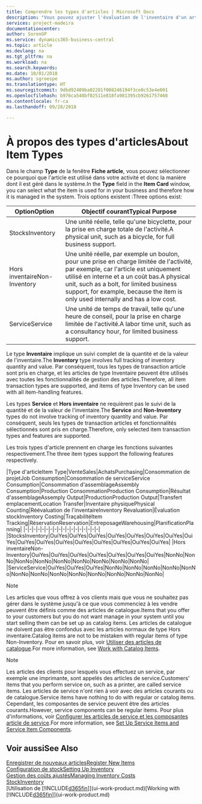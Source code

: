 ```yaml
---
title: Comprendre les types d'articles | Microsoft Docs
description: "Vous pouvez ajuster l'évaluation de l'inventaire d'un article à l'aide des méthodes FIFO ou d'évaluation coût moyen, par exemple, lorsque les coûts article sont modifiés pour des motifs autres que les transactions."
services: project-madeira
documentationcenter: 
author: SorenGP
ms.service: dynamics365-business-central
ms.topic: article
ms.devlang: na
ms.tgt_pltfrm: na
ms.workload: na
ms.search.keywords: 
ms.date: 10/01/2018
ms.author: sgroespe
ms.translationtype: HT
ms.sourcegitcommit: 9dbd92409ba02281f008246194f3ce0c53e4e001
ms.openlocfilehash: b976ca548bf02511e818fa981395cb9261757468
ms.contentlocale: fr-ca
ms.lasthandoff: 09/28/2018

---
```

# <a name="about-item-types"></a><span data-ttu-id="8ca01-103">À propos des types d'articles</span><span class="sxs-lookup"><span data-stu-id="8ca01-103">About Item Types</span></span>
<span data-ttu-id="8ca01-104">Dans le champ **Type** de la fenêtre **Fiche article**, vous pouvez sélectionner ce pourquoi que l'article est utilisé dans votre activité et donc la manière dont il est géré dans le système.</span><span class="sxs-lookup"><span data-stu-id="8ca01-104">In the **Type** field in the **Item Card** window, you can select what the item is used for in your business and therefore how it is managed in the system.</span></span> <span data-ttu-id="8ca01-105">Trois options existent :</span><span class="sxs-lookup"><span data-stu-id="8ca01-105">Three options exist:</span></span>

|<span data-ttu-id="8ca01-106">Option</span><span class="sxs-lookup"><span data-stu-id="8ca01-106">Option</span></span>|<span data-ttu-id="8ca01-107">Objectif courant</span><span class="sxs-lookup"><span data-stu-id="8ca01-107">Typical Purpose</span></span>|
|------|-----------|
|<span data-ttu-id="8ca01-108">Stocks</span><span class="sxs-lookup"><span data-stu-id="8ca01-108">Inventory</span></span>|<span data-ttu-id="8ca01-109">Une unité réelle, telle qu'une bicyclette, pour la prise en charge totale de l'activité.</span><span class="sxs-lookup"><span data-stu-id="8ca01-109">A physical unit, such as a bicycle, for full business support.</span></span>|
|<span data-ttu-id="8ca01-110">Hors inventaire</span><span class="sxs-lookup"><span data-stu-id="8ca01-110">Non-Inventory</span></span>|<span data-ttu-id="8ca01-111">Une unité réelle, par exemple un boulon, pour une prise en charge limitée de l'activité, par exemple, car l'article est uniquement utilisé en interne et a un coût bas.</span><span class="sxs-lookup"><span data-stu-id="8ca01-111">A physical unit, such as a bolt, for limited business support, for example, because the item is only used internally and has a low cost.</span></span>|
|<span data-ttu-id="8ca01-112">Service</span><span class="sxs-lookup"><span data-stu-id="8ca01-112">Service</span></span>|<span data-ttu-id="8ca01-113">Une unité de temps de travail, telle qu'une heure de conseil, pour la prise en charge limitée de l'activité.</span><span class="sxs-lookup"><span data-stu-id="8ca01-113">A labor time unit, such as a consultancy hour, for limited business support.</span></span>|

<span data-ttu-id="8ca01-114">Le type **Inventaire** implique un suivi complet de la quantité et de la valeur de l'inventaire.</span><span class="sxs-lookup"><span data-stu-id="8ca01-114">The **Inventory** type involves full tracking of inventory quantity and value.</span></span> <span data-ttu-id="8ca01-115">Par conséquent, tous les types de transaction article sont pris en charge, et les articles de type Inventaire peuvent être utilisés avec toutes les fonctionnalités de gestion des articles.</span><span class="sxs-lookup"><span data-stu-id="8ca01-115">Therefore, all item transaction types are supported, and items of type Inventory can be used with all item-handling features.</span></span>

<span data-ttu-id="8ca01-116">Les types **Service** et **Hors inventaire** ne requièrent pas le suivi de la quantité et de la valeur de l'inventaire.</span><span class="sxs-lookup"><span data-stu-id="8ca01-116">The **Service** and **Non-Inventory** types do not involve tracking of inventory quantity and value.</span></span> <span data-ttu-id="8ca01-117">Par conséquent, seuls les types de transaction articles et fonctionnalités sélectionnés sont pris en charge.</span><span class="sxs-lookup"><span data-stu-id="8ca01-117">Therefore, only selected item transaction types and features are supported.</span></span>

<span data-ttu-id="8ca01-118">Les trois types d'article prennent en charge les fonctions suivantes respectivement.</span><span class="sxs-lookup"><span data-stu-id="8ca01-118">The three item types support the following features respectively.</span></span>

|<span data-ttu-id="8ca01-119">Type d'article</span><span class="sxs-lookup"><span data-stu-id="8ca01-119">Item Type</span></span>|<span data-ttu-id="8ca01-120">Vente</span><span class="sxs-lookup"><span data-stu-id="8ca01-120">Sales</span></span>|<span data-ttu-id="8ca01-121">Achats</span><span class="sxs-lookup"><span data-stu-id="8ca01-121">Purchasing</span></span>|<span data-ttu-id="8ca01-122">Consommation de projet</span><span class="sxs-lookup"><span data-stu-id="8ca01-122">Job Consumption</span></span>|<span data-ttu-id="8ca01-123">Consommation de service</span><span class="sxs-lookup"><span data-stu-id="8ca01-123">Service Consumption</span></span>|<span data-ttu-id="8ca01-124">Consommation d'assemblage</span><span class="sxs-lookup"><span data-stu-id="8ca01-124">Assembly Consumption</span></span>|<span data-ttu-id="8ca01-125">Production Consommation</span><span class="sxs-lookup"><span data-stu-id="8ca01-125">Production Consumption</span></span>|<span data-ttu-id="8ca01-126">Résultat d'assemblage</span><span class="sxs-lookup"><span data-stu-id="8ca01-126">Assemply Output</span></span>|<span data-ttu-id="8ca01-127">Production</span><span class="sxs-lookup"><span data-stu-id="8ca01-127">Production Output</span></span>|<span data-ttu-id="8ca01-128">Transfert emplacement</span><span class="sxs-lookup"><span data-stu-id="8ca01-128">Location Transfer</span></span>|<span data-ttu-id="8ca01-129">Inventaire physique</span><span class="sxs-lookup"><span data-stu-id="8ca01-129">Physical Counting</span></span>|<span data-ttu-id="8ca01-130">Réévaluation de l'inventaire</span><span class="sxs-lookup"><span data-stu-id="8ca01-130">Inventory Revaluation</span></span>|<span data-ttu-id="8ca01-131">Évaluation stock</span><span class="sxs-lookup"><span data-stu-id="8ca01-131">Inventory Costing</span></span>|<span data-ttu-id="8ca01-132">Traçabilité</span><span class="sxs-lookup"><span data-stu-id="8ca01-132">Item Tracking</span></span>|<span data-ttu-id="8ca01-133">Réservation</span><span class="sxs-lookup"><span data-stu-id="8ca01-133">Reservation</span></span>|<span data-ttu-id="8ca01-134">Entreposage</span><span class="sxs-lookup"><span data-stu-id="8ca01-134">Warehousing</span></span>|<span data-ttu-id="8ca01-135">Planification</span><span class="sxs-lookup"><span data-stu-id="8ca01-135">Planning</span></span>|
|-|-|-|-|-|-|-|-|-|-|-|-|-|-|-|-|-|-|
|<span data-ttu-id="8ca01-136">Stocks</span><span class="sxs-lookup"><span data-stu-id="8ca01-136">Inventory</span></span>|<span data-ttu-id="8ca01-137">Oui</span><span class="sxs-lookup"><span data-stu-id="8ca01-137">Yes</span></span>|<span data-ttu-id="8ca01-138">Oui</span><span class="sxs-lookup"><span data-stu-id="8ca01-138">Yes</span></span>|<span data-ttu-id="8ca01-139">Oui</span><span class="sxs-lookup"><span data-stu-id="8ca01-139">Yes</span></span>|<span data-ttu-id="8ca01-140">Oui</span><span class="sxs-lookup"><span data-stu-id="8ca01-140">Yes</span></span>|<span data-ttu-id="8ca01-141">Oui</span><span class="sxs-lookup"><span data-stu-id="8ca01-141">Yes</span></span>|<span data-ttu-id="8ca01-142">Oui</span><span class="sxs-lookup"><span data-stu-id="8ca01-142">Yes</span></span>|<span data-ttu-id="8ca01-143">Oui</span><span class="sxs-lookup"><span data-stu-id="8ca01-143">Yes</span></span>|<span data-ttu-id="8ca01-144">Oui</span><span class="sxs-lookup"><span data-stu-id="8ca01-144">Yes</span></span>|<span data-ttu-id="8ca01-145">Oui</span><span class="sxs-lookup"><span data-stu-id="8ca01-145">Yes</span></span>|<span data-ttu-id="8ca01-146">Oui</span><span class="sxs-lookup"><span data-stu-id="8ca01-146">Yes</span></span>|<span data-ttu-id="8ca01-147">Oui</span><span class="sxs-lookup"><span data-stu-id="8ca01-147">Yes</span></span>|<span data-ttu-id="8ca01-148">Oui</span><span class="sxs-lookup"><span data-stu-id="8ca01-148">Yes</span></span>|<span data-ttu-id="8ca01-149">Oui</span><span class="sxs-lookup"><span data-stu-id="8ca01-149">Yes</span></span>|<span data-ttu-id="8ca01-150">Oui</span><span class="sxs-lookup"><span data-stu-id="8ca01-150">Yes</span></span>|<span data-ttu-id="8ca01-151">Oui</span><span class="sxs-lookup"><span data-stu-id="8ca01-151">Yes</span></span>|<span data-ttu-id="8ca01-152">Oui</span><span class="sxs-lookup"><span data-stu-id="8ca01-152">Yes</span></span>|
|<span data-ttu-id="8ca01-153">Hors inventaire</span><span class="sxs-lookup"><span data-stu-id="8ca01-153">Non-Inventory</span></span>|<span data-ttu-id="8ca01-154">Oui</span><span class="sxs-lookup"><span data-stu-id="8ca01-154">Yes</span></span>|<span data-ttu-id="8ca01-155">Oui</span><span class="sxs-lookup"><span data-stu-id="8ca01-155">Yes</span></span>|<span data-ttu-id="8ca01-156">Oui</span><span class="sxs-lookup"><span data-stu-id="8ca01-156">Yes</span></span>|<span data-ttu-id="8ca01-157">Oui</span><span class="sxs-lookup"><span data-stu-id="8ca01-157">Yes</span></span>|<span data-ttu-id="8ca01-158">Oui</span><span class="sxs-lookup"><span data-stu-id="8ca01-158">Yes</span></span>|<span data-ttu-id="8ca01-159">Oui</span><span class="sxs-lookup"><span data-stu-id="8ca01-159">Yes</span></span>|<span data-ttu-id="8ca01-160">Oui</span><span class="sxs-lookup"><span data-stu-id="8ca01-160">Yes</span></span>|<span data-ttu-id="8ca01-161">Non</span><span class="sxs-lookup"><span data-stu-id="8ca01-161">No</span></span>|<span data-ttu-id="8ca01-162">Non</span><span class="sxs-lookup"><span data-stu-id="8ca01-162">No</span></span>|<span data-ttu-id="8ca01-163">Non</span><span class="sxs-lookup"><span data-stu-id="8ca01-163">No</span></span>|<span data-ttu-id="8ca01-164">Non</span><span class="sxs-lookup"><span data-stu-id="8ca01-164">No</span></span>|<span data-ttu-id="8ca01-165">Non</span><span class="sxs-lookup"><span data-stu-id="8ca01-165">No</span></span>|<span data-ttu-id="8ca01-166">Non</span><span class="sxs-lookup"><span data-stu-id="8ca01-166">No</span></span>|<span data-ttu-id="8ca01-167">Non</span><span class="sxs-lookup"><span data-stu-id="8ca01-167">No</span></span>|<span data-ttu-id="8ca01-168">Non</span><span class="sxs-lookup"><span data-stu-id="8ca01-168">No</span></span>|<span data-ttu-id="8ca01-169">Non</span><span class="sxs-lookup"><span data-stu-id="8ca01-169">No</span></span>|
|<span data-ttu-id="8ca01-170">Service</span><span class="sxs-lookup"><span data-stu-id="8ca01-170">Service</span></span>|<span data-ttu-id="8ca01-171">Oui</span><span class="sxs-lookup"><span data-stu-id="8ca01-171">Yes</span></span>|<span data-ttu-id="8ca01-172">Oui</span><span class="sxs-lookup"><span data-stu-id="8ca01-172">Yes</span></span>|<span data-ttu-id="8ca01-173">Oui</span><span class="sxs-lookup"><span data-stu-id="8ca01-173">Yes</span></span>|<span data-ttu-id="8ca01-174">Non</span><span class="sxs-lookup"><span data-stu-id="8ca01-174">No</span></span>|<span data-ttu-id="8ca01-175">Non</span><span class="sxs-lookup"><span data-stu-id="8ca01-175">No</span></span>|<span data-ttu-id="8ca01-176">Non</span><span class="sxs-lookup"><span data-stu-id="8ca01-176">No</span></span>|<span data-ttu-id="8ca01-177">Non</span><span class="sxs-lookup"><span data-stu-id="8ca01-177">No</span></span>|<span data-ttu-id="8ca01-178">Non</span><span class="sxs-lookup"><span data-stu-id="8ca01-178">No</span></span>|<span data-ttu-id="8ca01-179">Non</span><span class="sxs-lookup"><span data-stu-id="8ca01-179">No</span></span>|<span data-ttu-id="8ca01-180">Non</span><span class="sxs-lookup"><span data-stu-id="8ca01-180">No</span></span>|<span data-ttu-id="8ca01-181">Non</span><span class="sxs-lookup"><span data-stu-id="8ca01-181">No</span></span>|<span data-ttu-id="8ca01-182">Non</span><span class="sxs-lookup"><span data-stu-id="8ca01-182">No</span></span>|<span data-ttu-id="8ca01-183">Non</span><span class="sxs-lookup"><span data-stu-id="8ca01-183">No</span></span>|<span data-ttu-id="8ca01-184">Non</span><span class="sxs-lookup"><span data-stu-id="8ca01-184">No</span></span>|<span data-ttu-id="8ca01-185">Non</span><span class="sxs-lookup"><span data-stu-id="8ca01-185">No</span></span>|<span data-ttu-id="8ca01-186">Non</span><span class="sxs-lookup"><span data-stu-id="8ca01-186">No</span></span>|

> [!NOTE]
> <span data-ttu-id="8ca01-187">Les articles que vous offrez à vos clients mais que vous ne souhaitez pas gérer dans le système jusqu'à ce que vous commenciez à les vendre peuvent être définis comme des articles de catalogue.</span><span class="sxs-lookup"><span data-stu-id="8ca01-187">Items that you offer to your customers but you do not want manage in your system until you start selling them can be set up as catalog items.</span></span> <span data-ttu-id="8ca01-188">Les articles de catalogue ne doivent pas être confondus avec les articles normaux de type Hors inventaire.</span><span class="sxs-lookup"><span data-stu-id="8ca01-188">Catalog items are not to be mistaken with regular items of type Non-Inventory.</span></span> <span data-ttu-id="8ca01-189">Pour en savoir plus, voir [Utiliser des articles de catalogue](inventory-how-work-nonstock-items.md).</span><span class="sxs-lookup"><span data-stu-id="8ca01-189">For more information, see [Work with Catalog Items](inventory-how-work-nonstock-items.md).</span></span>

> [!NOTE]
> <span data-ttu-id="8ca01-190">Les articles des clients pour lesquels vous effectuez un service, par exemple une imprimante, sont appelés des articles de service.</span><span class="sxs-lookup"><span data-stu-id="8ca01-190">Customers' items that you perform service on, such as a printer, are called service items.</span></span> <span data-ttu-id="8ca01-191">Les articles de service n'ont rien à voir avec des articles courants ou de catalogue.</span><span class="sxs-lookup"><span data-stu-id="8ca01-191">Service items have nothing to do with regular or catalog items.</span></span> <span data-ttu-id="8ca01-192">Cependant, les composantes de service peuvent être des articles courants.</span><span class="sxs-lookup"><span data-stu-id="8ca01-192">However, service components can be regular items.</span></span> <span data-ttu-id="8ca01-193">Pour plus d'informations, voir [Configurer les articles de service et les composantes article de service](service-how-setup-service-items.md).</span><span class="sxs-lookup"><span data-stu-id="8ca01-193">For more information, see [Set Up Service Items and Service Item Components](service-how-setup-service-items.md).</span></span>

## <a name="see-also"></a><span data-ttu-id="8ca01-194">Voir aussi</span><span class="sxs-lookup"><span data-stu-id="8ca01-194">See Also</span></span>
[<span data-ttu-id="8ca01-195">Enregistrer de nouveaux articles</span><span class="sxs-lookup"><span data-stu-id="8ca01-195">Register New Items</span></span>](inventory-how-register-new-items.md)  
[<span data-ttu-id="8ca01-196">Configuration de stock</span><span class="sxs-lookup"><span data-stu-id="8ca01-196">Setting Up Inventory</span></span>](inventory-setup-inventory.md)  
[<span data-ttu-id="8ca01-197">Gestion des coûts ajustés</span><span class="sxs-lookup"><span data-stu-id="8ca01-197">Managing Inventory Costs</span></span>](finance-manage-inventory-costs.md)  
[<span data-ttu-id="8ca01-198">Stock</span><span class="sxs-lookup"><span data-stu-id="8ca01-198">Inventory</span></span>](inventory-manage-inventory.md)  
<span data-ttu-id="8ca01-199">[Utilisation de [!INCLUDE[d365fin](includes/d365fin_md.md)]](ui-work-product.md)</span><span class="sxs-lookup"><span data-stu-id="8ca01-199">[Working with [!INCLUDE[d365fin](includes/d365fin_md.md)]](ui-work-product.md)</span></span>

